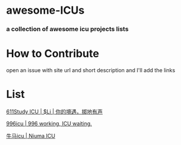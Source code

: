 # awesome-ICUs
### a collection of awesome icu projects lists
# How to Contribute
open an issue with site url and short description and I'll add the links

# List
[611Study ICU | $Li | 你的境遇，掷地有声](https://www.611study.icu/zh-CN)

[996icu | 996 working, ICU waiting.](https://996.icu/#/en_US)

[牛马icu | Niuma ICU](https://www.牛马.icu/en/display)

